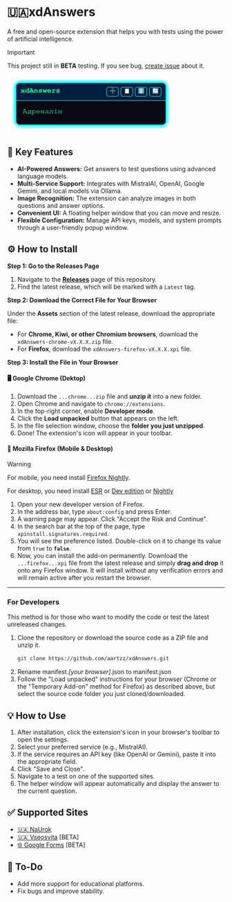 # 🇺🇦xdAnswers

A free and open-source extension that helps you with tests using the power of artificial intelligence.

> [!IMPORTANT]  
> This project still in **BETA** testing. If you see bug, [create issue](https://github.com/aartzz/xdAnswers/issues) about it.

![A screenshot of the extension in action](images/README/ui.png) 
## 🚀 Key Features

* **AI-Powered Answers:** Get answers to test questions using advanced language models.
* **Multi-Service Support:** Integrates with MistralAI, OpenAI, Google Gemini, and local models via Ollama.
* **Image Recognition:** The extension can analyze images in both questions and answer options.
* **Convenient UI:** A floating helper window that you can move and resize.
* **Flexible Configuration:** Manage API keys, models, and system prompts through a user-friendly popup window.

## ⚙️ How to Install

**Step 1: Go to the Releases Page**

1.  Navigate to the **[Releases](https://github.com/aartzz/xdAnswers/releases)** page of this repository.
2.  Find the latest release, which will be marked with a `Latest` tag.

**Step 2: Download the Correct File for Your Browser**

Under the **Assets** section of the latest release, download the appropriate file:
* For **Chrome, Kiwi, or other Chromium browsers**, download the `xdAnswers-chrome-vX.X.X.zip` file.
* For **Firefox**, download the `xdAnswers-firefox-vX.X.X.xpi` file.

**Step 3: Install the File in Your Browser**

#### 🖥️ Google Chrome (Dektop)

1.  Download the `...chrome...zip` file and **unzip it** into a new folder.
2.  Open Chrome and navigate to `chrome://extensions`.
3.  In the top-right corner, enable **Developer mode**.
4.  Click the **Load unpacked** button that appears on the left.
5.  In the file selection window, choose the **folder you just unzipped**.
6.  Done! The extension's icon will appear in your toolbar.

#### 🦊 Mozilla Firefox (Mobile & Desktop)

> [!WARNING]  
> For mobile, you need install [Firefox Nightly](https://play.google.com/store/apps/details?id=org.mozilla.fenix).
>
> For desktop, you need install [ESR](https://www.mozilla.org/firefox/organizations) or [Dev edition](https://www.mozilla.org/firefox/developer) or [Nightly](https://nightly.mozilla.org)

1.  Open your new developer version of Firefox.
2.  In the address bar, type `about:config` and press Enter.
3.  A warning page may appear. Click "Accept the Risk and Continue".
4.  In the search bar at the top of the page, type `xpinstall.signatures.required`.
5.  You will see the preference listed. Double-click on it to change its value from `true` to **`false`**.
6.  Now, you can install the add-on permanently. Download the `...firefox...xpi` file from the latest release and simply **drag and drop** it onto any Firefox window. It will install without any verification errors and will remain active after you restart the browser.

---

### For Developers

This method is for those who want to modify the code or test the latest unreleased changes.

1.  Clone the repository or download the source code as a ZIP file and unzip it.
    ```bash
    git clone https://github.com/aartzz/xdAnswers.git
    ```
2.  Rename manifest._[your browser]_.json to manifest.json
3.  Follow the "Load unpacked" instructions for your browser (Chrome or the "Temporary Add-on" method for Firefox) as described above, but select the source code folder you just cloned/downloaded.

## 💡 How to Use

1.  After installation, click the extension's icon in your browser's toolbar to open the settings.
2.  Select your preferred service (e.g., MistralAI).
3.  If the service requires an API key (like OpenAI or Gemini), paste it into the appropriate field.
4.  Click "Save and Close".
5.  Navigate to a test on one of the supported sites.
6.  The helper window will appear automatically and display the answer to the current question.

## ✅ Supported Sites

-   [🇺🇦 NaUrok](https://naurok.com.ua)
-   [🇺🇦 Vseosvita](https://vseosvita.ua) [BETA]
-   [🌐 Google Forms](https://docs.google.com/forms) [BETA]

## 📝 To-Do

-   Add more support for educational platforms.
-   Fix bugs and improve stability.